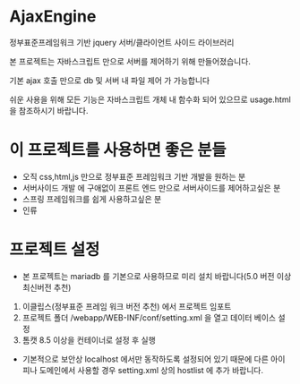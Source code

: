 # AjaxEngine
정부표준프레임워크 기반 jquery 서버/클라이언트 사이드 라이브러리

본 프로젝트는 자바스크립트 만으로 서버를 제어하기 위해 만들어졌습니다.

기본 ajax 호출 만으로 db 및 서버 내 파일 제어 가 가능합니다

쉬운 사용을 위해 모든 기능은 자바스크립트 개체 내 함수화 되어 있으므로 usage.html 을 참조하시기 바랍니다.

# 이 프로젝트를 사용하면 좋은 분들

- 오직 css,html,js 만으로 정부표준 프레임워크 기반 개발을 원하는 분
- 서버사이드 개발 에 구애없이 프론트 엔드 만으로 서버사이드를 제어하고싶은 분
- 스프링 프레임워크를 쉽게 사용하고싶은 분
- 인류

# 프로젝트 설정

- 본 프로젝트는 mariadb 를 기본으로 사용하므로 미리 설치 바랍니다(5.0 버전 이상 최신버전 추천)

1. 이클립스(정부표준 프레임 워크 버전 추천) 에서 프로젝트 임포트
2. 프로젝트 폴더 /webapp/WEB-INF/conf/setting.xml 을 열고 데이터 베이스 설정
3. 톰캣 8.5 이상을 컨테이너로 설정 후 실행

- 기본적으로 보안상 localhost 에서만 동작하도록 설정되어 있기 때문에 다른 아이피나 도메인에서 사용할 경우 setting.xml 상의 hostlist 에 추가 바랍니다.



